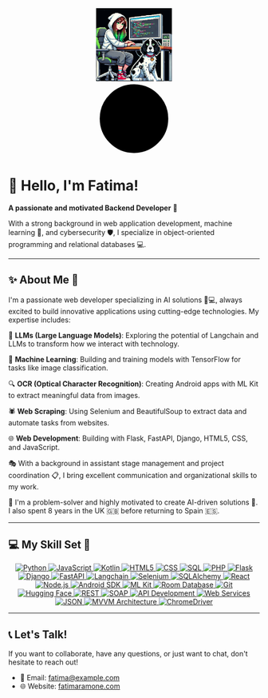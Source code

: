 <div align="center">
  <img src="https://github.com/FatimaRamone/fatimaramone/raw/main/images/avatar.png" align="center" style="width: 30%" />
</div>

<div align="center">
  <svg xmlns="http://www.w3.org/2000/svg" width="150" height="150" viewBox="0 0 24 24" fill="#000000" stroke="#000000" stroke-width="2" stroke-linecap="round" stroke-linejoin="round">
    <circle cx="12" cy="12" r="10"/>
    <path d="M12 8l4 4-4 4"/>
    <path d="M8 12h8"/>
  </svg>
</div>

# 👋 Hello, I'm Fatima! 
**A passionate and motivated Backend Developer** 🚀

With a strong background in web application development, machine learning 🤖, and cybersecurity 🛡️, I specialize in object-oriented programming and relational databases 💻.

---

## ✨ About Me 🌟
I'm a passionate web developer specializing in AI solutions 🧠💻, always excited to build innovative applications using cutting-edge technologies. My expertise includes:

💬 **LLMs (Large Language Models)**: Exploring the potential of Langchain and LLMs to transform how we interact with technology.

🤖 **Machine Learning**: Building and training models with TensorFlow for tasks like image classification.

🔍 **OCR (Optical Character Recognition)**: Creating Android apps with ML Kit to extract meaningful data from images.

🕷️ **Web Scraping**: Using Selenium and BeautifulSoup to extract data and automate tasks from websites.

🌐 **Web Development**: Building with Flask, FastAPI, Django, HTML5, CSS, and JavaScript.

🎭 With a background in assistant stage management and project coordination 📋, I bring excellent communication and organizational skills to my work.

🧩 I'm a problem-solver and highly motivated to create AI-driven solutions 🚀. I also spent 8 years in the UK 🇬🇧 before returning to Spain 🇪🇸.

---

## 💻 My Skill Set 🥏

<div align="center" class="icon-container">
  <!-- PowerShell -->
  <a href="https://www.python.org/" target="_blank" title="Python">
    <img src="https://img.icons8.com/ios/50/000000/python.png" alt="Python" />
  </a>

  <!-- JavaScript -->
  <a href="https://developer.mozilla.org/en-US/docs/Web/JavaScript" target="_blank" title="JavaScript">
    <img src="https://img.icons8.com/ios/50/000000/javascript.png" alt="JavaScript" />
  </a>

  <!-- Kotlin -->
  <a href="https://kotlinlang.org/" target="_blank" title="Kotlin">
    <img src="https://img.icons8.com/ios/50/000000/kotlin.png" alt="Kotlin" />
  </a>

  <!-- HTML5 -->
  <a href="https://developer.mozilla.org/en-US/docs/Web/HTML" target="_blank" title="HTML5">
    <img src="https://img.icons8.com/ios/50/000000/html-5.png" alt="HTML5" />
  </a>

  <!-- CSS -->
  <a href="https://developer.mozilla.org/en-US/docs/Web/CSS" target="_blank" title="CSS">
    <img src="https://img.icons8.com/ios/50/000000/css3.png" alt="CSS" />
  </a>

  <!-- SQL -->
  <a href="https://www.sql.org/" target="_blank" title="SQL">
    <img src="https://img.icons8.com/ios/50/000000/database.png" alt="SQL" />
  </a>

  <!-- PHP -->
  <a href="https://www.php.net/" target="_blank" title="PHP">
    <img src="https://img.icons8.com/ios/50/000000/php.png" alt="PHP" />
  </a>

  <!-- Flask -->
  <a href="https://flask.palletsprojects.com/" target="_blank" title="Flask">
    <img src="https://img.icons8.com/ios/50/000000/flask.png" alt="Flask" />
  </a>

  <!-- Django -->
  <a href="https://www.djangoproject.com/" target="_blank" title="Django">
    <img src="https://img.icons8.com/ios/50/000000/django.png" alt="Django" />
  </a>

  <!-- FastAPI -->
  <a href="https://fastapi.tiangolo.com/" target="_blank" title="FastAPI">
    <img src="https://img.icons8.com/ios/50/000000/fastapi.png" alt="FastAPI" />
  </a>

  <!-- Langchain -->
  <a href="https://www.langchain.com/" target="_blank" title="Langchain">
    <img src="https://img.icons8.com/ios/50/000000/language.png" alt="Langchain" />
  </a>

  <!-- Selenium -->
  <a href="https://www.selenium.dev/" target="_blank" title="Selenium">
    <img src="https://img.icons8.com/ios/50/000000/selenium.png" alt="Selenium" />
  </a>

  <!-- SQLAlchemy -->
  <a href="https://www.sqlalchemy.org/" target="_blank" title="SQLAlchemy">
    <img src="https://img.icons8.com/ios/50/000000/sqlalchemy.png" alt="SQLAlchemy" />
  </a>

  <!-- React -->
  <a href="https://reactjs.org/" target="_blank" title="React">
    <img src="https://img.icons8.com/ios/50/000000/react.png" alt="React" />
  </a>

  <!-- Node.js -->
  <a href="https://nodejs.org/" target="_blank" title="Node.js">
    <img src="https://img.icons8.com/ios/50/000000/nodejs.png" alt="Node.js" />
  </a>

  <!-- Android SDK -->
  <a href="https://developer.android.com/studio" target="_blank" title="Android SDK">
    <img src="https://img.icons8.com/ios/50/000000/android.png" alt="Android SDK" />
  </a>

  <!-- ML Kit -->
  <a href="https://developers.google.com/ml-kit" target="_blank" title="ML Kit">
    <img src="https://img.icons8.com/ios/50/000000/machine-learning.png" alt="ML Kit" />
  </a>

  <!-- Room Database -->
  <a href="https://developer.android.com/training/data-storage/room" target="_blank" title="Room Database">
    <img src="https://img.icons8.com/ios/50/000000/database.png" alt="Room Database" />
  </a>

  <!-- Git -->
  <a href="https://git-scm.com/" target="_blank" title="Git">
    <img src="https://img.icons8.com/ios/50/000000/git.png" alt="Git" />
  </a>

  <!-- Hugging Face -->
  <a href="https://huggingface.co/" target="_blank" title="Hugging Face">
    <img src="https://img.icons8.com/ios/50/000000/hugging-face.png" alt="Hugging Face" />
  </a>

  <!-- REST -->
  <a href="https://restfulapi.net/" target="_blank" title="REST">
    <img src="https://img.icons8.com/ios/50/000000/api.png" alt="REST" />
  </a>

  <!-- SOAP -->
  <a href="https://www.w3.org/TR/soap/" target="_blank" title="SOAP">
    <img src="https://img.icons8.com/ios/50/000000/soap.png" alt="SOAP" />
  </a>

  <!-- API Development -->
  <a href="https://swagger.io/" target="_blank" title="API Development">
    <img src="https://img.icons8.com/ios/50/000000/api.png" alt="API Development" />
  </a>

  <!-- Web Services -->
  <a href="https://www.w3.org/TR/wsdl/" target="_blank" title="Web Services">
    <img src="https://img.icons8.com/ios/50/000000/web.png" alt="Web Services" />
  </a>

  <!-- JSON -->
  <a href="https://www.json.org/json-en.html" target="_blank" title="JSON">
    <img src="https://img.icons8.com/ios/50/000000/json.png" alt="JSON" />
  </a>

  <!-- MVVM Architecture -->
  <a href="https://developer.android.com/guide/topics/architecture/app-architecture" target="_blank" title="MVVM Architecture">
    <img src="https://img.icons8.com/ios/50/000000/architecture.png" alt="MVVM Architecture" />
  </a>

  <!-- ChromeDriver -->
  <a href="https://sites.google.com/a/chromium.org/chromedriver/" target="_blank" title="ChromeDriver">
    <img src="https://img.icons8.com/ios/50/000000/google-chrome.png" alt="ChromeDriver" />
  </a>
</div>

---

## 📞 Let's Talk!
If you want to collaborate, have any questions, or just want to chat, don't hesitate to reach out!

- 📧 Email: fatima@example.com
- 🌐 Website: [fatimaramone.com](http://www.fatimaramone.com)
